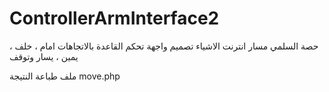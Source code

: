 # ControllerArmInterface2
حصة السلمي مسار انترنت الاشياء
تصميم واجهة تحكم القاعدة بالاتجاهات 
امام ، خلف ، يمين ، يسار وتوقف


ملف طباعة النتيجة
move.php 
